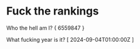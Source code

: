 # Fuck the rankings

Who the hell am I?
{ 6559847 }

What fucking year is it?
[ 2024-09-04T01:00:00Z ]
